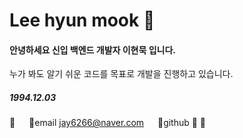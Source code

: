 # Lee hyun mook 👋

#### 안녕하세요 신입 백엔드 개발자 이현묵 입니다.
누가 봐도 알기 쉬운 코드를 목표로 개발을 진행하고 있습니다.
##### 1994.12.03
🌟  
🌟email jay6266@naver.com  
🌟github
🌟
🌟

<!--
**Leehyunmook/Leehyunmook** is a ✨ _special_ ✨ repository because its `README.md` (this file) appears on your GitHub profile.

Here are some ideas to get you started:

- 🔭 I’m currently working on ...
- 🌱 I’m currently learning ...
- 👯 I’m looking to collaborate on ...
- 🤔 I’m looking for help with ...
- 💬 Ask me about ...
- 📫 How to reach me: ...
- 😄 Pronouns: ...
- ⚡ Fun fact: ...
